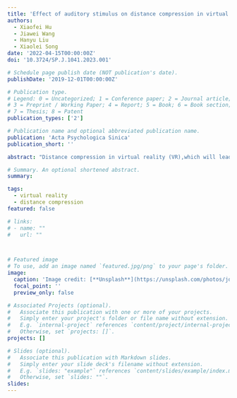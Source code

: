 ```yaml
---
title: 'Effect of auditory stimulus on distance compression in virtual reality'
authors:
  - Xiaofei Hu
  - Jiawei Wang
  - Hanyu Liu
  - Xiaolei Song
date: '2022-04-15T00:00:00Z'
doi: '10.3724/SP.J.1041.2023.001'

# Schedule page publish date (NOT publication's date).
publishDate: '2019-12-01T00:00:00Z'

# Publication type.
# Legend: 0 = Uncategorized; 1 = Conference paper; 2 = Journal article;
# 3 = Preprint / Working Paper; 4 = Report; 5 = Book; 6 = Book section;
# 7 = Thesis; 8 = Patent
publication_types: ['2']

# Publication name and optional abbreviated publication name.
publication: 'Acta Psychologica Sinica'
publication_short: ''

abstract: "Distance compression in virtual reality (VR),which will lead to a distortion of fine manipulation inpractical application,depicts that people tend to underestimate the spatial distance of visual stimuli in virtualenvironments.The apparent perceived differences between virtual and real environments break the immersiveexperiences and lower users'acceptance.Therefore,it is crucial to ameliorate the distance compression toincrease the fidelity and ultimately promote the wider application of VR.Capitalizing on the fact that distancecompression is a multiple modality phenomenon and occurs for auditory and visual stimuli,researchers reportedthat the distance judgment in VR would get more accurate when the positions of auditory and visual stimuli wereincongruent.However,it is unclear to what extent the incongruency is to get effective amelioration.In this study,we aimed to completely examine the effect of the auditory stimulus on distance compression in VR.Wepresumed that the larger the incongruency was,the better amelioration obtained.We used the HTC Vive Pro to render the virtual environment and the build-in headphone to present auditorystimulus.Thirty participants were recruited to perform a distance judgment task.We first controlled the presence or absence of the auditory stimulus.We also varied the egocentric distance of visual stimulus (3 m,4 m,5 m)Then,we controlled the incongruency of the audio-visual condition,that is,the exocentric distance betweenauditory and visual stimuli (0.5 m,1 m,1.5 m,2 m).Each block consisted of 30 consecutive trials,wherein thereference visual stimulus was presented at the beginning 5 s.Participants were asked to judge whether thefollowing adjust stimulus was nearer or farther than the reference stimulus.The egocentric distance would beadjusted according to the response of the prior trial.The egocentric distance of the adjust stimulus in the lasttrial was referred to as the ultimate distance judgment for the initial reference stimulus.We found that the auditory stimulus affected the distance compression in two ways.First,the distancecompression under the audio-visual condition was smaller than that under the visual-only condition (F(1,29)=4.05,p 0.054,np 0.12),especially when the egocentric distance of the visual stimulus was large (4 m:difference 1.8%,t =-1.59,df=29,p 0.062;5 m:difference 1.6%,t=-1.85,df=29,p 0.037).Second,we formulated the relationship between the exocentric distance between auditory and visual stimuli and thedistance compression rate,which was calculated by subtracting the perceived egocentric distance from thephysical egocentric distance and then dividing it by the physical egocentric distance.:distance compression rate-0.024 x exocentric distance +0.056.The slope was significant (p=0.008),indicating the distance compressionrate was negatively correlated with the exocentric distance and could be ameliorated at a pace of 2.4%for every1 m.The adjusted R was 90.7%.We reported the effect of auditory stimulus on the distance compression in VR.Based on our results,wehighly recommended presenting the auditory and visual stimuli simultaneously in the time domain and aminimum of 1 m apart in the space domain to ameliorate the distance compression in VR."

# Summary. An optional shortened abstract.
summary: 

tags:
  - virtual reality
  - distance compression
featured: false

# links:
# - name: ""
#   url: ""



# Featured image
# To use, add an image named `featured.jpg/png` to your page's folder.
image:
  caption: 'Image credit: [**Unsplash**](https://unsplash.com/photos/jdD8gXaTZsc)'
  focal_point: ''
  preview_only: false

# Associated Projects (optional).
#   Associate this publication with one or more of your projects.
#   Simply enter your project's folder or file name without extension.
#   E.g. `internal-project` references `content/project/internal-project/index.md`.
#   Otherwise, set `projects: []`.
projects: []

# Slides (optional).
#   Associate this publication with Markdown slides.
#   Simply enter your slide deck's filename without extension.
#   E.g. `slides: "example"` references `content/slides/example/index.md`.
#   Otherwise, set `slides: ""`.
slides:
---
```



